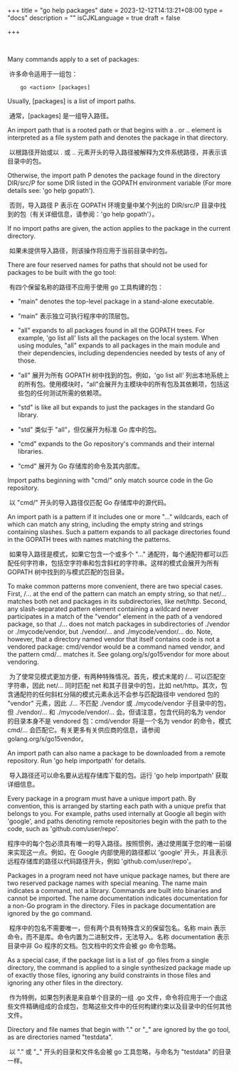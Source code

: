 +++
title = "go help packages"
date = 2023-12-12T14:13:21+08:00
type = "docs"
description = ""
isCJKLanguage = true
draft = false

+++

​	

Many commands apply to a set of packages:

​	许多命令适用于一组包：

```cmd
    go <action> [packages]
```

Usually, [packages] is a list of import paths.

​	通常，[packages] 是一组导入路径。

An import path that is a rooted path or that begins with a . or .. element is interpreted as a file system path and denotes the package in that directory.

​	以根路径开始或以 . 或 .. 元素开头的导入路径被解释为文件系统路径，并表示该目录中的包。

Otherwise, the import path P denotes the package found in the directory DIR/src/P for some DIR listed in the GOPATH environment variable (For more details see: 'go help gopath').

​	否则，导入路径 P 表示在 GOPATH 环境变量中某个列出的 DIR/src/P 目录中找到的包（有关详细信息，请参阅：'go help gopath'）。

If no import paths are given, the action applies to the package in the current directory.

​	如果未提供导入路径，则该操作将应用于当前目录中的包。

There are four reserved names for paths that should not be used for packages to be built with the go tool:

​	有四个保留名称的路径不应用于使用 go 工具构建的包：

- "main" denotes the top-level package in a stand-alone executable.

- "main" 表示独立可执行程序中的顶层包。

- "all" expands to all packages found in all the GOPATH trees. For example, 'go list all' lists all the packages on the local system. When using modules, "all" expands to all packages in the main module and their dependencies, including dependencies needed by tests of any of those.

- "all" 展开为所有 GOPATH 树中找到的包。例如，'go list all' 列出本地系统上的所有包。使用模块时，“all”会展开为主模块中的所有包及其依赖项，包括这些包的任何测试所需的依赖项。

- "std" is like all but expands to just the packages in the standard Go library.

- "std" 类似于 "all"，但仅展开为标准 Go 库中的包。

- "cmd" expands to the Go repository's commands and their internal libraries.

- "cmd" 展开为 Go 存储库的命令及其内部库。

Import paths beginning with "cmd/" only match source code in the Go repository.

​	以 "cmd/" 开头的导入路径仅匹配 Go 存储库中的源代码。

An import path is a pattern if it includes one or more "..." wildcards, each of which can match any string, including the empty string and strings containing slashes. Such a pattern expands to all package directories found in the GOPATH trees with names matching the patterns.

​	如果导入路径是模式，如果它包含一个或多个 "..." 通配符，每个通配符都可以匹配任何字符串，包括空字符串和包含斜杠的字符串。这样的模式会展开为所有 GOPATH 树中找到的与模式匹配的包目录。

To make common patterns more convenient, there are two special cases. First, /... at the end of the pattern can match an empty string, so that net/... matches both net and packages in its subdirectories, like net/http. Second, any slash-separated pattern element containing a wildcard never participates in a match of the "vendor" element in the path of a vendored package, so that ./... does not match packages in subdirectories of ./vendor or ./mycode/vendor, but ./vendor/... and ./mycode/vendor/... do. Note, however, that a directory named vendor that itself contains code is not a vendored package: cmd/vendor would be a command named vendor, and the pattern cmd/... matches it. See golang.org/s/go15vendor for more about vendoring.

​	为了使常见模式更加方便，有两种特殊情况。首先，模式末尾的 /... 可以匹配空字符串，因此 net/... 同时匹配 net 和其子目录中的包，比如 net/http。其次，包含通配符的任何斜杠分隔的模式元素永远不会参与匹配路径中 vendored 包的 "vendor" 元素，因此 ./... 不匹配 ./vendor 或 ./mycode/vendor 子目录中的包，但 ./vendor/... 和 ./mycode/vendor/... 会。但请注意，包含代码的名为 vendor 的目录本身不是 vendored 包：cmd/vendor 将是一个名为 vendor 的命令，模式 cmd/... 会匹配它。有关更多有关供应商的信息，请参阅 golang.org/s/go15vendor。

An import path can also name a package to be downloaded from a remote repository. Run 'go help importpath' for details.

​	导入路径还可以命名要从远程存储库下载的包。运行 'go help importpath' 获取详细信息。

Every package in a program must have a unique import path. By convention, this is arranged by starting each path with a unique prefix that belongs to you. For example, paths used internally at Google all begin with 'google', and paths denoting remote repositories begin with the path to the code, such as 'github.com/user/repo'.

​	程序中的每个包必须具有唯一的导入路径。按照惯例，通过使用属于您的唯一前缀来实现这一点。例如，在 Google 内部使用的路径都以 'google' 开头，并且表示远程存储库的路径以代码路径开头，例如 'github.com/user/repo'。

Packages in a program need not have unique package names, but there are two reserved package names with special meaning. The name main indicates a command, not a library. Commands are built into binaries and cannot be imported. The name documentation indicates documentation for a non-Go program in the directory. Files in package documentation are ignored by the go command.

​	程序中的包名不需要唯一，但有两个具有特殊含义的保留包名。名称 main 表示命令，而不是库。命令内置为二进制文件，无法导入。名称 documentation 表示目录中非 Go 程序的文档。包文档中的文件会被 go 命令忽略。

As a special case, if the package list is a list of .go files from a single directory, the command is applied to a single synthesized package made up of exactly those files, ignoring any build constraints in those files and ignoring any other files in the directory.

​	作为特例，如果包列表是来自单个目录的一组 .go 文件，命令将应用于一个由这些文件精确组成的合成包，忽略这些文件中的任何构建约束以及目录中的任何其他文件。

Directory and file names that begin with "." or "_" are ignored by the go tool, as are directories named "testdata".

​	以 "." 或 "_" 开头的目录和文件名会被 go 工具忽略，与命名为 "testdata" 的目录一样。
